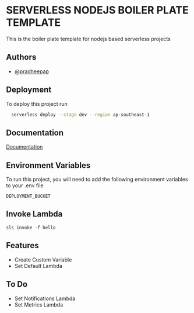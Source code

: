 
# SERVERLESS NODEJS BOILER PLATE TEMPLATE

This is the boiler plate template for nodejs based serverless projects

## Authors

- [@pradheepap](https://www.github.com/pradheepap)

  
## Deployment

To deploy this project run

```bash
  serverless deploy --stage dev --region ap-southeast-1
```

  
## Documentation

[Documentation](https://linktodocumentation)

  
## Environment Variables

To run this project, you will need to add the following environment variables to your .env file

`DEPLOYMENT_BUCKET`

## Invoke Lambda

 `sls invoke -f hello`
  
## Features

- Create Custom Variable
- Set Default Lambda

## To Do

- Set Notifications Lambda
- Set Metrics Lambda

  